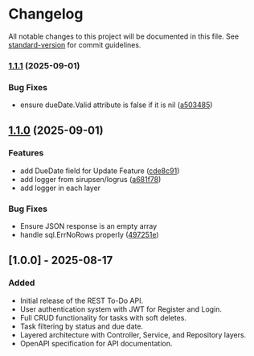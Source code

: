 # Changelog

All notable changes to this project will be documented in this file. See [standard-version](https://github.com/conventional-changelog/standard-version) for commit guidelines.

### [1.1.1](https://github.com/pisondev/rest-todo-api/compare/v1.1.0...v1.1.1) (2025-09-01)


### Bug Fixes

* ensure dueDate.Valid attribute is false if it is nil ([a503485](https://github.com/pisondev/rest-todo-api/commit/a503485fb36c2247b88437668fdb72a4e5bb20c2))

## [1.1.0](https://github.com/pisondev/rest-todo-api/compare/v1.0.0...v1.1.0) (2025-09-01)


### Features

* add DueDate field for Update Feature ([cde8c91](https://github.com/pisondev/rest-todo-api/commit/cde8c91dab6a37c60f2e7e1fcea4a8def1962d4f))
* add logger from sirupsen/logrus ([a681f78](https://github.com/pisondev/rest-todo-api/commit/a681f787939e1bda8308a8ad3af56edb29d72150))
* add logger in each layer


### Bug Fixes

* Ensure JSON response is an empty array
* handle sql.ErrNoRows properly ([497251e](https://github.com/pisondev/rest-todo-api/commit/497251e5d9860860e677221f137eb3dfe0ba575e))

## [1.0.0] - 2025-08-17

### Added
- Initial release of the REST To-Do API.
- User authentication system with JWT for Register and Login.
- Full CRUD functionality for tasks with soft deletes.
- Task filtering by status and due date.
- Layered architecture with Controller, Service, and Repository layers.
- OpenAPI specification for API documentation.